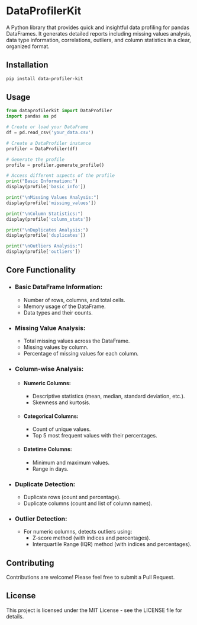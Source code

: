 # DataProfilerKit

A Python library that provides quick and insightful data profiling for pandas DataFrames. It generates detailed reports including missing values analysis, data type information, correlations, outliers, and column statistics in a clear, organized format.

## Installation

```bash
pip install data-profiler-kit
```

## Usage

```python
from dataprofilerkit import DataProfiler
import pandas as pd

# Create or load your DataFrame
df = pd.read_csv('your_data.csv')

# Create a DataProfiler instance
profiler = DataProfiler(df)

# Generate the profile
profile = profiler.generate_profile()

# Access different aspects of the profile
print("Basic Information:")
display(profile['basic_info'])

print("\nMissing Values Analysis:")
display(profile['missing_values'])

print("\nColumn Statistics:")
display(profile['column_stats'])

print("\nDuplicates Analysis:")
display(profile['duplicates'])

print("\nOutliers Analysis:")
display(profile['outliers'])
```

## Core Functionality

- ### Basic DataFrame Information:
    - Number of rows, columns, and total cells.
    - Memory usage of the DataFrame.
    - Data types and their counts.

- ### Missing Value Analysis:
    - Total missing values across the DataFrame.
    - Missing values by column.
    - Percentage of missing values for each column.

- ### Column-wise Analysis:

    - #### Numeric Columns:
        - Descriptive statistics (mean, median, standard deviation, etc.).
        - Skewness and kurtosis.

    - #### Categorical Columns:
        - Count of unique values.
        - Top 5 most frequent values with their percentages.

    - #### Datetime Columns:
        - Minimum and maximum values.
        - Range in days.

- ### Duplicate Detection:
    - Duplicate rows (count and percentage).
    - Duplicate columns (count and list of column names).

- ### Outlier Detection:
    - For numeric columns, detects outliers using:
        - Z-score method (with indices and percentages).
        - Interquartile Range (IQR) method (with indices and percentages).

## Contributing

Contributions are welcome! Please feel free to submit a Pull Request.

## License

This project is licensed under the MIT License - see the LICENSE file for details.
